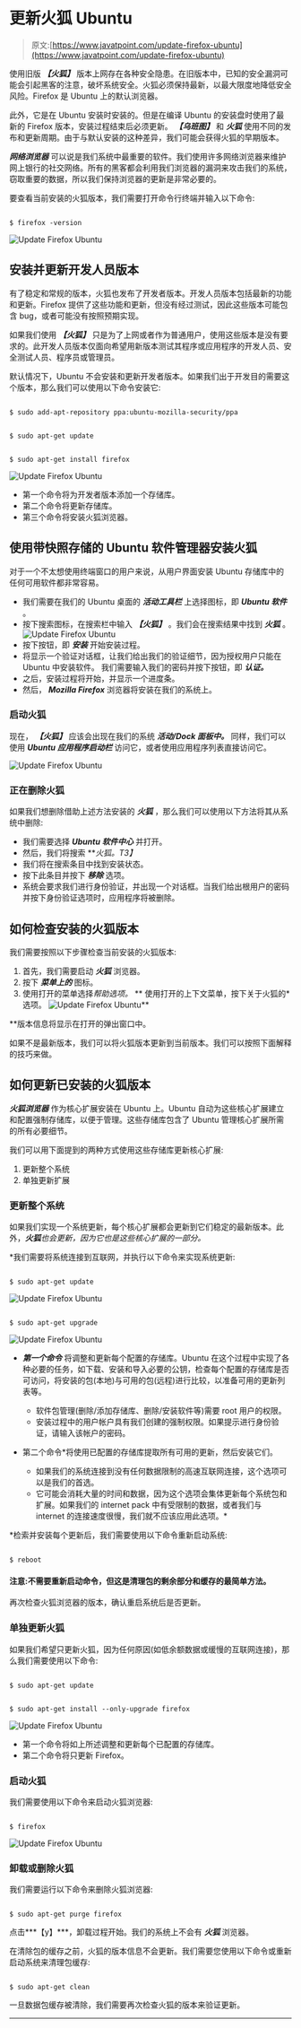 # 更新火狐 Ubuntu

> 原文:[https://www.javatpoint.com/update-firefox-ubuntu](https://www.javatpoint.com/update-firefox-ubuntu)

使用旧版 ***【火狐】*** 版本上网存在各种安全隐患。在旧版本中，已知的安全漏洞可能会引起黑客的注意，破坏系统安全。火狐必须保持最新，以最大限度地降低安全风险。Firefox 是 Ubuntu 上的默认浏览器。

此外，它是在 Ubuntu 安装时安装的。但是在编译 Ubuntu 的安装盘时使用了最新的 Firefox 版本，安装过程结束后必须更新。 ***【乌班图】*** 和 ***火狐*** 使用不同的发布和更新周期。由于与默认安装的这种差异，我们可能会获得火狐的早期版本。

***网络浏览器*** 可以说是我们系统中最重要的软件。我们使用许多网络浏览器来维护网上银行的社交网络。所有的黑客都会利用我们浏览器的漏洞来攻击我们的系统，窃取重要的数据，所以我们保持浏览器的更新是非常必要的。

要查看当前安装的火狐版本，我们需要打开命令行终端并输入以下命令:

```

$ firefox -version

```

![Update Firefox Ubuntu](../Images/5b0c95a5db6a10be58b94b9a3d2f1dff.png)

## 安装并更新开发人员版本

有了稳定和常规的版本，火狐也发布了开发者版本。开发人员版本包括最新的功能和更新。Firefox 提供了这些功能和更新，但没有经过测试，因此这些版本可能包含 bug，或者可能没有按照预期实现。

如果我们使用 ***【火狐】*** 只是为了上网或者作为普通用户，使用这些版本是没有要求的。此开发人员版本仅面向希望用新版本测试其程序或应用程序的开发人员、安全测试人员、程序员或管理员。

默认情况下，Ubuntu 不会安装和更新开发者版本。如果我们出于开发目的需要这个版本，那么我们可以使用以下命令安装它:

```

$ sudo add-apt-repository ppa:ubuntu-mozilla-security/ppa

```

```

$ sudo apt-get update

```

```

$ sudo apt-get install firefox

```

![Update Firefox Ubuntu](../Images/1d0d806668aadda36a9f3a3b2e1f0dc7.png)

*   第一个命令将为开发者版本添加一个存储库。
*   第二个命令将更新存储库。
*   第三个命令将安装火狐浏览器。

## 使用带快照存储的 Ubuntu 软件管理器安装火狐

对于一个不太想使用终端窗口的用户来说，从用户界面安装 Ubuntu 存储库中的任何可用软件都非常容易。

*   我们需要在我们的 Ubuntu 桌面的 ***活动工具栏*** 上选择图标，即 ***Ubuntu 软件*** 。
*   按下搜索图标，在搜索栏中输入 ***【火狐】*** 。我们会在搜索结果中找到 ***火狐*** 。
    ![Update Firefox Ubuntu](../Images/4252f8f9600daf9daf3c9dda102c5b6c.png)
*   按下按钮，即 ***安装*** 开始安装过程。
*   将显示一个验证对话框，让我们给出我们的验证细节，因为授权用户只能在 Ubuntu 中安装软件。
    我们需要输入我们的密码并按下按钮，即 ***认证。***
*   之后，安装过程将开始，并显示一个进度条。
*   然后， ***Mozilla Firefox*** 浏览器将安装在我们的系统上。

### 启动火狐

现在， ***【火狐】*** 应该会出现在我们的系统 ***活动/Dock 面板中。*** 同样，我们可以使用 ***Ubuntu 应用程序启动栏*** 访问它，或者使用应用程序列表直接访问它。

![Update Firefox Ubuntu](../Images/1e3a987e3a7091d0a58ad1b74c5a2bbb.png)

### 正在删除火狐

如果我们想删除借助上述方法安装的 ***火狐*** ，那么我们可以使用以下方法将其从系统中删除:

*   我们需要选择 ***Ubuntu 软件中心*** 并打开。
*   然后，我们将搜索 ***火狐。*T3】**
*   我们将在搜索条目中找到安装状态。
*   按下此条目并按下 ***移除*** 选项。
*   系统会要求我们进行身份验证，并出现一个对话框。当我们给出根用户的密码并按下身份验证选项时，应用程序将被删除。

## 如何检查安装的火狐版本

我们需要按照以下步骤检查当前安装的火狐版本:

1.  首先，我们需要启动 ***火狐*** 浏览器。
2.  按下 ***菜单上的*** 图标。
3.  使用打开的菜单选择*帮助选项。*
**   使用打开的上下文菜单，按下关于火狐的*选项。
    ![Update Firefox Ubuntu](../Images/649c54eeb6de9d668c261b475122e8dd.png)**

 **版本信息将显示在打开的弹出窗口中。

如果不是最新版本，我们可以将火狐版本更新到当前版本。我们可以按照下面解释的技巧来做。

## 如何更新已安装的火狐版本

***火狐浏览器*** 作为核心扩展安装在 Ubuntu 上。Ubuntu 自动为这些核心扩展建立和配置强制存储库，以便于管理。这些存储库包含了 Ubuntu 管理核心扩展所需的所有必要细节。

我们可以用下面提到的两种方式使用这些存储库更新核心扩展:

1.  更新整个系统
2.  单独更新扩展

### 更新整个系统

如果我们实现一个系统更新，每个核心扩展都会更新到它们稳定的最新版本。此外，***火狐****也会更新，因为它也是这些核心扩展的一部分。*

 *我们需要将系统连接到互联网，并执行以下命令来实现系统更新:

```

$ sudo apt-get update

```

![Update Firefox Ubuntu](../Images/ce144b3de182aaf02d52d5e015e68840.png)

```

$ sudo apt-get upgrade

```

![Update Firefox Ubuntu](../Images/059cdc87ee298f4de655e92270c8b515.png)

*   ***第一个命令*** 将调整和更新每个配置的存储库。Ubuntu 在这个过程中实现了各种必要的任务，如下载、安装和导入必要的公钥，检查每个配置的存储库是否可访问，将安装的包(本地)与可用的包(远程)进行比较，以准备可用的更新列表等。
    *   软件包管理(删除/添加存储库、删除/安装软件等)需要 root 用户的权限。
    *   安装过程中的用户帐户具有我们创建的强制权限。如果提示进行身份验证，请输入该帐户的密码。
*   第二个命令*将使用已配置的存储库提取所有可用的更新，然后安装它们。

    *   如果我们的系统连接到没有任何数据限制的高速互联网连接，这个选项可以是我们的首选。
    *   它可能会消耗大量的时间和数据，因为这个选项会集体更新每个系统包和扩展。如果我们的 internet pack 中有受限制的数据，或者我们与 internet 的连接速度很慢，我们就不应该应用此选项。* 

 *检索并安装每个更新后，我们需要使用以下命令重新启动系统:

```

$ reboot

```

#### 注意:不需要重新启动命令，但这是清理包的剩余部分和缓存的最简单方法。

再次检查火狐浏览器的版本，确认重启系统后是否更新。

### 单独更新火狐

如果我们希望只更新火狐，因为任何原因(如低余额数据或缓慢的互联网连接)，那么我们需要使用以下命令:

```

$ sudo apt-get update

```

```

$ sudo apt-get install --only-upgrade firefox

```

![Update Firefox Ubuntu](../Images/cbce4a51138a673d995c540cbe36696c.png)

*   第一个命令将如上所述调整和更新每个已配置的存储库。
*   第二个命令将只更新 Firefox。

### 启动火狐

我们需要使用以下命令来启动火狐浏览器:

```

$ firefox

```

![Update Firefox Ubuntu](../Images/1e3a987e3a7091d0a58ad1b74c5a2bbb.png)

### 卸载或删除火狐

我们需要运行以下命令来删除火狐浏览器:

```

$ sudo apt-get purge firefox

```

点击***【y】***，卸载过程开始。我们的系统上不会有 ***火狐*** 浏览器。

在清除包的缓存之前，火狐的版本信息不会更新。我们需要您使用以下命令或重新启动系统来清理包缓存:

```

$ sudo apt-get clean

```

一旦数据包缓存被清除，我们需要再次检查火狐的版本来验证更新。

* * *****